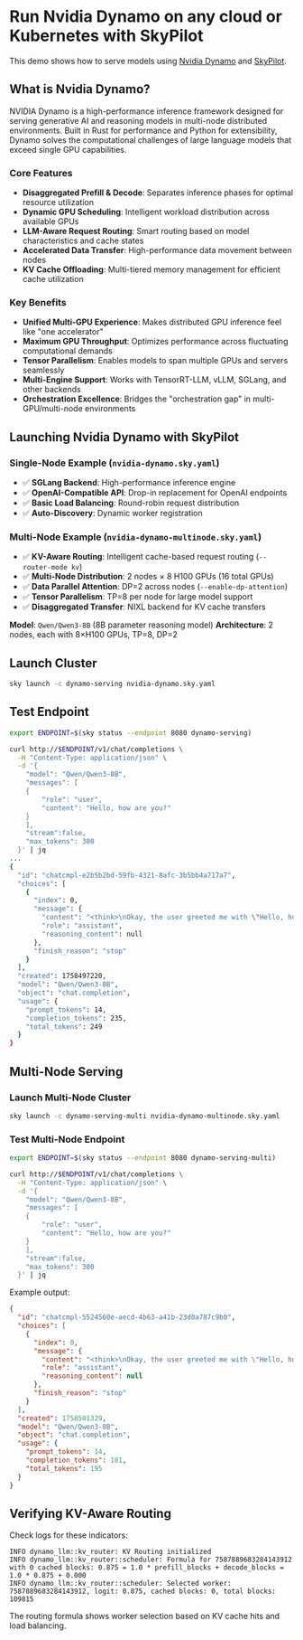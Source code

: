 # Run Nvidia Dynamo on any cloud or Kubernetes with SkyPilot

This demo shows how to serve models using [Nvidia Dynamo](https://github.com/ai-dynamo/dynamo) and [SkyPilot](https://docs.skypilot.co/en/latest/docs/index.html).

## What is Nvidia Dynamo?

NVIDIA Dynamo is a high-performance inference framework designed for serving generative AI and reasoning models in multi-node distributed environments. Built in Rust for performance and Python for extensibility, Dynamo solves the computational challenges of large language models that exceed single GPU capabilities.

### Core Features
- **Disaggregated Prefill & Decode**: Separates inference phases for optimal resource utilization
- **Dynamic GPU Scheduling**: Intelligent workload distribution across available GPUs
- **LLM-Aware Request Routing**: Smart routing based on model characteristics and cache states
- **Accelerated Data Transfer**: High-performance data movement between nodes
- **KV Cache Offloading**: Multi-tiered memory management for efficient cache utilization

### Key Benefits
- **Unified Multi-GPU Experience**: Makes distributed GPU inference feel like "one accelerator"
- **Maximum GPU Throughput**: Optimizes performance across fluctuating computational demands
- **Tensor Parallelism**: Enables models to span multiple GPUs and servers seamlessly
- **Multi-Engine Support**: Works with TensorRT-LLM, vLLM, SGLang, and other backends
- **Orchestration Excellence**: Bridges the "orchestration gap" in multi-GPU/multi-node environments

## Launching Nvidia Dynamo with SkyPilot

### Single-Node Example (`nvidia-dynamo.sky.yaml`)
- ✅ **SGLang Backend**: High-performance inference engine
- ✅ **OpenAI-Compatible API**: Drop-in replacement for OpenAI endpoints
- ✅ **Basic Load Balancing**: Round-robin request distribution
- ✅ **Auto-Discovery**: Dynamic worker registration

### Multi-Node Example (`nvidia-dynamo-multinode.sky.yaml`)
- ✅ **KV-Aware Routing**: Intelligent cache-based request routing (`--router-mode kv`)
- ✅ **Multi-Node Distribution**: 2 nodes × 8 H100 GPUs (16 total GPUs)
- ✅ **Data Parallel Attention**: DP=2 across nodes (`--enable-dp-attention`)
- ✅ **Tensor Parallelism**: TP=8 per node for large model support
- ✅ **Disaggregated Transfer**: NIXL backend for KV cache transfers

**Model**: `Qwen/Qwen3-8B` (8B parameter reasoning model)
**Architecture**: 2 nodes, each with 8×H100 GPUs, TP=8, DP=2

## Launch Cluster

```bash
sky launch -c dynamo-serving nvidia-dynamo.sky.yaml
```

## Test Endpoint

```bash
export ENDPOINT=$(sky status --endpoint 8080 dynamo-serving)

curl http://$ENDPOINT/v1/chat/completions \
  -H "Content-Type: application/json" \
  -d '{
    "model": "Qwen/Qwen3-8B",
    "messages": [
    {
        "role": "user",
        "content": "Hello, how are you?"
    }
    ],
    "stream":false,
    "max_tokens": 300
  }' | jq
...
{
  "id": "chatcmpl-e2b5b2bd-59fb-4321-8afc-3b5bb4a717a7",
  "choices": [
    {
      "index": 0,
      "message": {
        "content": "<think>\nOkay, the user greeted me with \"Hello, how are you?\" I should respond in a friendly and natural way. Let me think about the appropriate response.\n\nFirst, I need to acknowledge their greeting. Maybe start with a cheerful \"Hello!\" to match their tone. Then, I should mention that I'm just a virtual assistant, so I don't have feelings, but I'm here to help. It's important to keep it conversational.\n\nI should make sure to invite them to ask questions or share what they need help with. That way, it's open-ended and encourages further interaction. Also, adding an emoji like 😊 can make the response more friendly and approachable.\n\nWait, should I mention my name again? Maybe not necessary since the user already knows. Just keep it simple and welcoming. Let me check the example response they provided. Yes, it's similar to that. I think that's all. Keep the tone positive and helpful.\n</think>\n\nHello! 😊 I'm just a virtual assistant, so I don't have feelings, but I'm here to help you with whatever you need! What can I assist you with today?",
        "role": "assistant",
        "reasoning_content": null
      },
      "finish_reason": "stop"
    }
  ],
  "created": 1758497220,
  "model": "Qwen/Qwen3-8B",
  "object": "chat.completion",
  "usage": {
    "prompt_tokens": 14,
    "completion_tokens": 235,
    "total_tokens": 249
  }
}
```

## Multi-Node Serving

### Launch Multi-Node Cluster

```bash
sky launch -c dynamo-serving-multi nvidia-dynamo-multinode.sky.yaml
```

### Test Multi-Node Endpoint

```bash
export ENDPOINT=$(sky status --endpoint 8080 dynamo-serving-multi)

curl http://$ENDPOINT/v1/chat/completions \
  -H "Content-Type: application/json" \
  -d '{
    "model": "Qwen/Qwen3-8B",
    "messages": [
    {
        "role": "user",
        "content": "Hello, how are you?"
    }
    ],
    "stream":false,
    "max_tokens": 300
  }' | jq
```

Example output:
```json
{
  "id": "chatcmpl-5524560e-aecd-4b63-a41b-23d0a787c9b0",
  "choices": [
    {
      "index": 0,
      "message": {
        "content": "<think>\nOkay, the user greeted me with \"Hello, how are you?\" I need to respond appropriately. Let me start by acknowledging their greeting. I should mention that I'm an AI assistant, so I don't have feelings, but I'm here to help.\n\nI should keep the response friendly and open-ended. Maybe ask them how they're doing to encourage a conversation. Let me check if there's anything specific they might need. Oh, maybe they have a question or need assistance with something. I should make sure to invite them to ask for help if needed. Also, keep the tone positive and approachable. Alright, putting it all together now.\n</think>\n\nHello! I'm just a virtual assistant, so I don't have feelings, but I'm here and ready to help! How are you today? 😊 If you have any questions or need assistance, feel free to ask!",
        "role": "assistant",
        "reasoning_content": null
      },
      "finish_reason": "stop"
    }
  ],
  "created": 1758501329,
  "model": "Qwen/Qwen3-8B",
  "object": "chat.completion",
  "usage": {
    "prompt_tokens": 14,
    "completion_tokens": 181,
    "total_tokens": 195
  }
}
```

## Verifying KV-Aware Routing

Check logs for these indicators:

```
INFO dynamo_llm::kv_router: KV Routing initialized
INFO dynamo_llm::kv_router::scheduler: Formula for 7587889683284143912 with 0 cached blocks: 0.875 = 1.0 * prefill_blocks + decode_blocks = 1.0 * 0.875 + 0.000
INFO dynamo_llm::kv_router::scheduler: Selected worker: 7587889683284143912, logit: 0.875, cached blocks: 0, total blocks: 109815
```

The routing formula shows worker selection based on KV cache hits and load balancing.